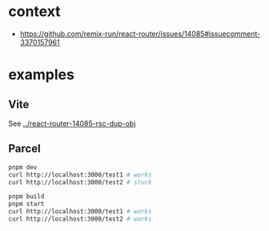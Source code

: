 # context

- https://github.com/remix-run/react-router/issues/14085#issuecomment-3370157961

# examples

## Vite

See [../react-router-14085-rsc-dup-obj](../react-router-14085-rsc-dup-obj)

## Parcel

```sh
pnpm dev
curl http://localhost:3000/test1 # works
curl http://localhost:3000/test2 # stuck
```

```sh
pnpm build
pnpm start
curl http://localhost:3000/test1 # works
curl http://localhost:3000/test2 # works
```
